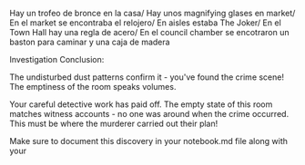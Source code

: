 Hay un trofeo de bronce en la casa/ 
Hay unos magnifying glases en market/
En el market se encontraba el relojero/
En aisles estaba The Joker/ 
En el Town Hall hay una regla de acero/ 
En el council chamber se encotraron un baston para caminar y una caja de madera 

Investigation Conclusion:

The undisturbed dust patterns confirm it - you've found the crime scene! The emptiness of the room speaks volumes.

Your careful detective work has paid off. The empty state of this room matches
witness accounts - no one was around when the crime occurred. This must be
where the murderer carried out their plan!

Make sure to document this discovery in your notebook.md file along with your

 

